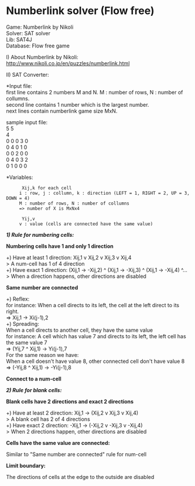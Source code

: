 # Numberlink solver (Flow free)  
Game: Numberlink by Nikoli  
Solver: SAT solver  
Lib: SAT4J  
Database: Flow free game  
  
I) About Numberlink by Nikoli:  
http://www.nikoli.co.jp/en/puzzles/numberlink.html  
  
II) SAT Converter:  

*Input file:  
first line contains 2 numbers M and N. M : number of rows, N : number of collumns.  
second line contains 1 number which is the largest number.  
next lines contain numberlink game size MxN.  

sample input file:  
5 5  
4  
0 0 0 3 0  
0 4 0 1 0  
0 0 2 0 0  
0 4 0 3 2  
0 1 0 0 0  
  

*Variables: 

          Xij,k for each cell  
         i : row, j : collumn, k : direction (LEFT = 1, RIGHT = 2, UP = 3, DOWN = 4)  
         M : number of rows, N : number of collumns  
         => number of X is MxNx4  
            
          Yij,v  
         v : value (cells are connected have the same value)  
         
***1) Rule for numbering cells:***   

  **Numbering cells have 1 and only 1 direction**  
  
  +) Have at least 1 direction: Xij,1 v Xij,2 v Xij,3 v Xij,4  
    > A num-cell has 1 of 4 direction  
  +) Have exact 1 direction: (Xij,1 -> -Xij,2) ^ (Xij,1 -> -Xij,3) ^ (Xij,1 -> -Xij,4) ^...  
    > When a direction happens, other directions are disabled  
    
  **Same number are connected**  
  
  +) Reflex:  
    for instance: When a cell directs to its left, the cell at the left direct to its right.  
    => Xij,1 -> Xi(j-1),2  
  +) Spreading:  
    When a cell directs to another cell, they have the same value  
    for instance: A cell which has value 7 and directs to its left, the left cell has the same value 7  
    => (Yij,7 ^ Xij,1) -> Yi(j-1),7  
    For the same reason we have:  
    When a cell doesn't have value 8, other connected cell don't have value 8  
    => (-Yij,8 ^ Xij,1) -> -Yi(j-1),8  
      
  **Connect to a num-cell**  
  
***2) Rule for blank cells:***  

  **Blank cells have 2 directions and exact 2 directions**  
  
  +) Have at least 2 direction: Xij,1 -> (Xij,2 v Xij,3 v Xij,4)  
    > A blank cell has 2 of 4 directions  
  +) Have exact 2 direction: -Xij,1 -> (-Xij,2 v -Xij,3 v -Xij,4)  
    > When 2 directions happen, other directions are disabled  
      
  **Cells have the same value are connected:**  
     
   Similar to "Same number are connected" rule for num-cell  
   
  **Limit boundary:**  
    
  The directions of cells at the edge to the outside are disabled  
